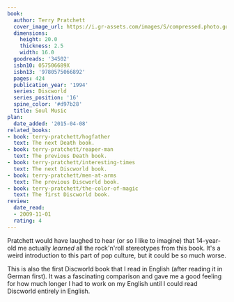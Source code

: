 ```yaml
---
book:
  author: Terry Pratchett
  cover_image_url: https://i.gr-assets.com/images/S/compressed.photo.goodreads.com/books/1168566175l/34502.jpg
  dimensions:
    height: 20.0
    thickness: 2.5
    width: 16.0
  goodreads: '34502'
  isbn10: 057506689X
  isbn13: '9780575066892'
  pages: 424
  publication_year: '1994'
  series: Discworld
  series_position: '16'
  spine_color: '#d97b28'
  title: Soul Music
plan:
  date_added: '2015-04-08'
related_books:
- book: terry-pratchett/hogfather
  text: The next Death book.
- book: terry-pratchett/reaper-man
  text: The previous Death book.
- book: terry-pratchett/interesting-times
  text: The next Discworld book.
- book: terry-pratchett/men-at-arms
  text: The previous Discworld book.
- book: terry-pratchett/the-color-of-magic
  text: The first Discworld book.
review:
  date_read:
  - 2009-11-01
  rating: 4
---
```

Pratchett would have laughed to hear (or so I like to imagine) that 14-year-old me actually *learned* all the
rock'n'roll stereotypes from this book. It's a weird introduction to this part of pop culture, but it could be so much
worse.

This is also the first Discworld book that I read in English (after reading it in German first). It was a fascinating
comparison and gave me a good feeling for how much longer I had to work on my English until I could read Discworld
entirely in English.
